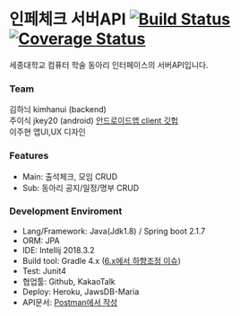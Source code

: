 # 인페체크 서버API  [![Build Status](https://travis-ci.com/kimhanui/2020-InterfaceApp-api.svg?branch=dev)](https://travis-ci.com/kimhanui/2020-InterfaceApp-api) [![Coverage Status](https://coveralls.io/repos/github/kimhanui/2020-InterfaceApp-api/badge.svg?branch=dev)](https://coveralls.io/github/kimhanui/2020-InterfaceApp-api?branch=dev)
세종대학교 컴퓨터 학술 동아리 인터페이스의 서버API입니다.

### Team
김하늬 kimhanui (backend)  
주이식 jkey20 (android) [안드로이드앱 client 깃헙](https://github.com/jkey20/Interface_Android)  
이주현 앱UI,UX 디자인

### Features
- Main: 출석체크, 모임 CRUD
- Sub: 동아리 공지/일정/명부 CRUD

### Development Enviroment
- Lang/Framework: Java(Jdk1.8) / Spring boot 2.1.7
- ORM: JPA
- IDE: Intellij 2018.3.2
- Build tool: Gradle 4.x ([6.x에서 하향조정 이슈](https://github.com/kimhanui/2020-InterfaceApp-api/issues/1#issue-672857407))
- Test: Junit4
- 협업툴: Github, KakaoTalk
- Deploy: Heroku, JawsDB-Maria
- API문서: [Postman에서 작성](https://documenter.getpostman.com/view/6436497/TVCfV8CU)
